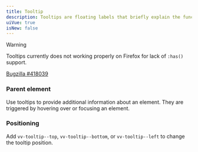 ```yaml
---
title: Tooltip
description: Tooltips are floating labels that briefly explain the function of a user interface element.
uiVue: true
isNew: false
---
```


<div class="vv-alert vv-alert--callout vv-alert--warning mb-lg">
    <div class="vv-alert__title">Warning</div>
    <div class="vv-alert__content">
        <p>
            Tooltips currently does not working properly on Firefox for lack of <code>:has()</code> support.
        </p>
        <a href="https://bugzilla.mozilla.org/show_bug.cgi?id=418039" target="_blank" rel="noopener noreferrer" class="vv-button vv-button--action">
            <iconify-icon icon="akar-icons:bug" class="text-middle"></iconify-icon>
            Bugzilla <span class="vv-badge vv-badge--sm vv-badge--warning">#418039</span>
        </a>
    </div>
</div>

### Parent element
Use tooltips to provide additional information about an element. They are triggered by hovering over or focusing an element.

<code-editor resource-folder="tooltip" resource-name="elements" class="mb-lg"></code-editor>

### Positioning
Add `vv-tooltip--top`, `vv-tooltip--bottom`, or `vv-tooltip--left` to change the tooltip position.

<code-editor resource-folder="tooltip" resource-name="position" class="mb-lg"></code-editor>